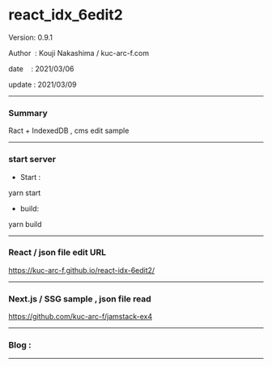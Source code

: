 ﻿# react_idx_6edit2

 Version: 0.9.1

 Author  : Kouji Nakashima / kuc-arc-f.com

 date    : 2021/03/06 

 update  : 2021/03/09

***
### Summary

Ract + IndexedDB , cms edit sample
***
### start server
* Start :

yarn start

* build:

yarn build

***
###  React / json file edit URL

https://kuc-arc-f.github.io/react-idx-6edit2/

***
### Next.js / SSG sample , json file read

https://github.com/kuc-arc-f/jamstack-ex4

***
### Blog :


***

